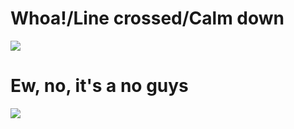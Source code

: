 # Whoa!/Line crossed/Calm down
![](https://media.giphy.com/media/Ga9Cassrj735C/giphy.gif)

# Ew, no, it's a no guys
![](https://media.giphy.com/media/26gseeb4syYw7QCiY/giphy.gif)
